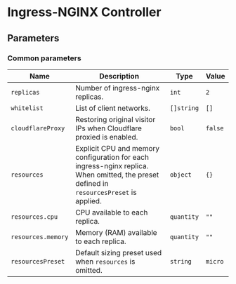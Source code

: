 # Ingress-NGINX Controller

## Parameters

### Common parameters

| Name               | Description                                                                                                                             | Type       | Value   |
| ------------------ | --------------------------------------------------------------------------------------------------------------------------------------- | ---------- | ------- |
| `replicas`         | Number of ingress-nginx replicas.                                                                                                       | `int`      | `2`     |
| `whitelist`        | List of client networks.                                                                                                                | `[]string` | `[]`    |
| `cloudflareProxy`  | Restoring original visitor IPs when Cloudflare proxied is enabled.                                                                      | `bool`     | `false` |
| `resources`        | Explicit CPU and memory configuration for each ingress-nginx replica. When omitted, the preset defined in `resourcesPreset` is applied. | `object`   | `{}`    |
| `resources.cpu`    | CPU available to each replica.                                                                                                          | `quantity` | `""`    |
| `resources.memory` | Memory (RAM) available to each replica.                                                                                                 | `quantity` | `""`    |
| `resourcesPreset`  | Default sizing preset used when `resources` is omitted.                                                                                 | `string`   | `micro` |

